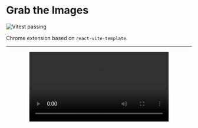 # Grab the Images

<img src="https://github.com/XenoPOMP/image-grabber-extension/workflows/Testing/badge.svg" alt="Vitest passing" />

Chrome extension based on `react-vite-template`.

<hr>

<p align='center'>
<video src='./.rvt/media/video.mp4' style='width: min(75%, 400px)'>
</p>